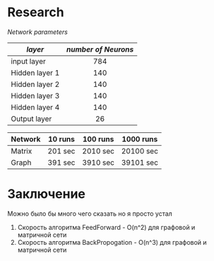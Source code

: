# Research

*Network parameters*

|     _layer_   |_number of Neurons_| 
| ------------- |:-----------------:|
| input layer   |        784        |
| Hidden layer 1|        140        |
| Hidden layer 2|        140        |
| Hidden layer 3|        140        |
| Hidden layer 4|        140        |
| Output layer  |         26        |


| Network |    10 runs   |    100 runs   |    1000 runs   |
| --------|  --------|  ---------|:----------:|
| Matrix  |    201 sec  |    2010 sec  |    20100 sec  |
| Graph   |    391 sec   |   3910 sec  |    39101 sec  |



# Заключение
Можно было бы много чего сказать но я просто устал
1. Скорость алгоритма FeedForward - O(n^2) для графовой и матричной сети
2. Скорость алгоритма BackPropogation - O(n^3) для графовой и матричной сети
